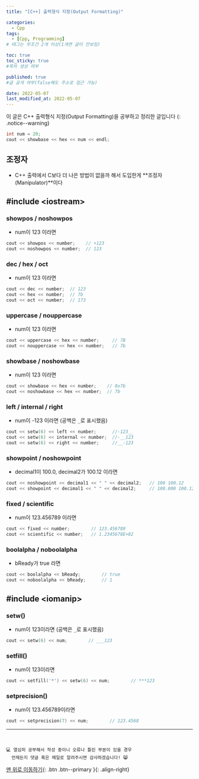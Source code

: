 ```yaml
---
title: "[C++] 출력형식 지정(Output Formatting)" 

categories:
  - Cpp
tags:
  - [Cpp, Programming]
# 태그는 무조건 2개 이상(1개면 글이 안보임)

toc: true
toc_sticky: true
#목차 생성 여부

published: true
#글 공개 여부(false해도 주소로 접근 가능)

date: 2022-05-07
last_modified_at: 2022-05-07
---
```


이 글은 C++ 출력형식 지정(Output Formatting)을 공부하고 정리한 글입니다
{: .notice--warning}

```cpp
int num = 20;
cout << showbase << hex << num << endl;
```
## 조정자
- C++ 출력에서 C보다 더 나은 방법이 없을까 해서 도입한게 **조정자(Manipulator)**이다

## #include \<iostream\>

### showpos / noshowpos
- num이 123 이라면
```cpp
cout << showpos << number;    // +123
cout << noshowpos << number;  // 123
```

### dec / hex / oct
- num이 123 이라면
```cpp
cout << dec << number;  // 123
cout << hex << number;  // 7b
cout << oct << number;  // 173
```

### uppercase / nouppercase
- num이 123 이라면
```cpp
cout << uppercase << hex << number;     // 7B
cout << nouppercase << hex << number;   // 7b
```

### showbase / noshowbase
- num이 123 이라면
```cpp
cout << showbase << hex << number;    // 0x7b
cout << noshowbase << hex << number;  // 7b
```

### left / internal / right
- num이 -123 이라면 (공백은 `_`로 표시했음)
```cpp
cout << setw(6) << left << number;      //-123__
cout << setw(6) << internal << number;  //-__123
cout << setw(6) << right << number;     //__-123
```

### showpoint / noshowpoint
- decimal1이 100.0, decimal2가 100.12 이라면
```cpp
cout << noshowpoint << decimal1 << " " << decimal2;   // 100 100.12
cout << showpoint << decimal1 << " " << decimal2;     // 100.000 100.120
```

### fixed / scientific
- num이 123.456789 이라면
```cpp
cout << fixed << number;        // 123.456789
cout << scientific << number;   // 1.2345678E+02
```

### boolalpha / noboolalpha
- bReady가 true 라면
```cpp
cout << boolalpha << bReady;        // true
cout << noboolalpha << bReady;      // 1
```

## #include \<iomanip\>

### setw()
- num이 123이라면 (공백은 `_`로 표시했음)
```cpp
cout << setw(6) << num;        // ___123
```

### setfill()
- num이 123이라면
```cpp
cout << setfill('*') << setw(6) << num;        // ***123
```

### setprecision()
- num이 123.456789이라면
```cpp
cout << setprecision(7) << num;        // 123.4568
```

***
<br>

    💻 열심히 공부해서 작성 중이니 오류나 틀린 부분이 있을 경우 
      언제든지 댓글 혹은 메일로 알려주시면 감사하겠습니다! 😸

[맨 위로 이동하기](#){: .btn .btn--primary }{: .align-right}